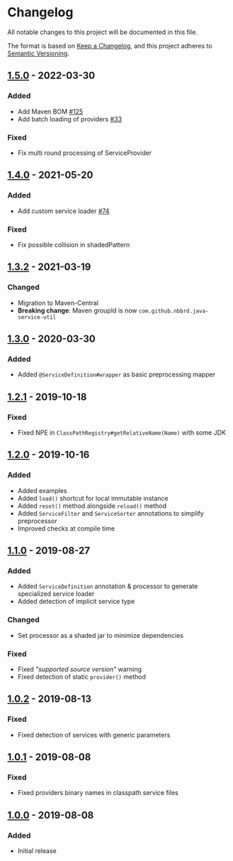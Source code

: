 # Changelog
All notable changes to this project will be documented in this file.

The format is based on [Keep a Changelog](https://keepachangelog.com/en/1.0.0/),
and this project adheres to [Semantic Versioning](https://semver.org/spec/v2.0.0.html).

## [1.5.0] - 2022-03-30

### Added
- Add Maven BOM [#125](https://github.com/nbbrd/java-service-util/issues/125)
- Add batch loading of providers [#33](https://github.com/nbbrd/java-service-util/issues/33)

### Fixed
- Fix multi round processing of ServiceProvider

## [1.4.0] - 2021-05-20

### Added
- Add custom service loader [#74](https://github.com/nbbrd/java-service-util/issues/74)

### Fixed
- Fix possible collision in shadedPattern

## [1.3.2] - 2021-03-19

### Changed
- Migration to Maven-Central
- **Breaking change**: Maven groupId is now `com.github.nbbrd.java-service-util`

## [1.3.0] - 2020-03-30

### Added
- Added `@ServiceDefinition#wrapper` as basic preprocessing mapper

## [1.2.1] - 2019-10-18

### Fixed
- Fixed NPE in `ClassPathRegistry#getRelativeName(Name)` with some JDK

## [1.2.0] - 2019-10-16

### Added
- Added examples
- Added `load()` shortcut for local immutable instance
- Added `reset()` method alongside `reload()` method
- Added `ServiceFilter` and `ServiceSorter` annotations to simplify preprocessor
- Improved checks at compile time

## [1.1.0] - 2019-08-27

### Added
- Added `ServiceDefinition` annotation & processor to generate specialized service loader
- Added detection of implicit service type

### Changed
- Set processor as a shaded jar to minimize dependencies

### Fixed
- Fixed _"supported source version"_ warning
- Fixed detection of static `provider()` method

## [1.0.2] - 2019-08-13

### Fixed
- Fixed detection of services with generic parameters

## [1.0.1] - 2019-08-08

### Fixed
- Fixed providers binary names in classpath service files

## [1.0.0] - 2019-08-08

### Added
- Initial release

[Unreleased]: https://github.com/nbbrd/java-service-util/compare/v1.5.0...HEAD
[1.5.0]: https://github.com/nbbrd/java-service-util/compare/v1.4.0...v1.5.0
[1.4.0]: https://github.com/nbbrd/java-service-util/compare/v1.3.2...v1.4.0
[1.3.2]: https://github.com/nbbrd/java-service-util/compare/v1.3.0...v1.3.2
[1.3.0]: https://github.com/nbbrd/java-service-util/compare/v1.2.1...v1.3.0
[1.2.1]: https://github.com/nbbrd/java-service-util/compare/v1.2.0...v1.2.1
[1.2.0]: https://github.com/nbbrd/java-service-util/compare/v1.1.0...v1.2.0
[1.1.0]: https://github.com/nbbrd/java-service-util/compare/v1.0.2...v1.1.0
[1.0.2]: https://github.com/nbbrd/java-service-util/compare/v1.0.1...v1.0.2
[1.0.1]: https://github.com/nbbrd/java-service-util/compare/v1.0.0...v1.0.1
[1.0.0]: https://github.com/nbbrd/java-service-util/releases/tag/v1.0.0
